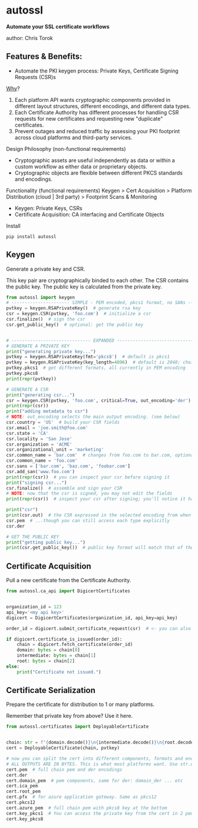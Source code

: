 # autossl
<b>Automate your SSL certificate workflows</b>

author: Chris Torok

## Features & Benefits:
- Automate the PKI keygen process: Private Keys, Certificate Signing Requests (CSR)s

<u>Why</u>?
1. Each platform API wants cryptographic components provided in different layout structures, different encodings, 
and different data types.
2. Each Certificate Authority has different processes for handling CSR requests for new certificates and requesting new 
"duplicate" certificates.
3. Prevent outages and reduced traffic by assessing your PKI footprint across cloud platforms and third-party services.


Design Philosophy (non-functional requirements)
- Cryptographic assets are useful independently as data or within a custom workflow as either data or proprietary objects.
- Cryptographic objects are flexible between different PKCS standards and encodings.


Functionality (functional requirements)
Keygen > Cert Acquisition > Platform Distribution (cloud | 3rd party) > Footprint Scans & Monitoring

- Keygen: Private Keys, CSRs
- Certificate Acquisition: CA interfacing and Certificate Objects


Install
```commandline
pip install autossl
```

## Keygen
Generate a private key and CSR.

This key pair are cryptographically binded to each other.
The CSR contains the public key. The public key is calculated from the private key.
```python
from autossl import keygen
# ---------------------- SIMPLE - PEM encoded, pkcs1 format, no SANs -------------------------
pvtkey = keygen.RSAPrivateKey()  # generate rsa key
csr = keygen.CSR(pvtkey, 'foo.com')  # initialize a csr
csr.finalize()  # sign the csr
csr.get_public_key()  # optional: get the public key


# ------------------------------ EXPANDED ----------------------------------------
# GENERATE A PRIVATE KEY
print("generating private key...")
pvtkey = keygen.RSAPrivateKey(fmt='pkcs8')  # default is pkcs1
pvtkey = keygen.RSAPrivateKey(key_length=4096)  # default is 2048; choices: 2048, 3072, 4096
pvtkey.pkcs1  # get different formats, all currently in PEM encoding
pvtkey.pkcs8
print(repr(pvtkey))

# GENERATE A CSR
print("generating csr...")
csr = keygen.CSR(pvtkey, 'foo.com', critical=True, out_encoding='der')  # defaults: critical=True, out_encoding='pem'
print(repr(csr))
print("adding metadata to csr")
# NOTE: out_encoding selects the main output encoding. (see below)
csr.country = 'US'  # build your CSR fields
csr.email = 'joe.smith@foo.com'
csr.state = 'CA'
csr.locality = 'San Jose'
csr.organization = 'ACME'
csr.organizational_unit = 'marketing'
csr.common_name = 'bar.com'  # changes from foo.com to bar.com, optional
csr.common_name = 'foo.com'
csr.sans = ['bar.com', 'baz.com', 'foobar.com']
csr.add_san('www.foo.com')
print(repr(csr))  # you can inspect your csr before signing it
print("signing csr...")
csr.finalize()  # assemble and sign your CSR
# NOTE: now that the csr is signed, you may not edit the fields
print(repr(csr))  # inspect your csr after signing; you'll notice it has changed

print("csr")
print(csr.out)  # the CSR expressed in the selected encoding from when you set 'out_encoding'
csr.pem  # ...though you can still access each type explicitly
csr.der

# GET THE PUBLIC KEY
print("getting public key...")
print(csr.get_public_key())  # public key format will match that of the private key
```

## Certificate Acquisition
Pull a new certificate from the Certificate Authority.
```python
from autossl.ca_api import DigicertCertificates


organization_id = 123
api_key='<my api key>'
digicert = DigicertCertificates(organization_id, api_key=api_key)

order_id = digicert.submit_certificate_request(csr)  # <- you can also use a raw PEM csr here

if digicert.certificate_is_issued(order_id):
    chain = digicert.fetch_certificate(order_id)
    domain: bytes = chain[0]
    intermediate: bytes = chain[1]
    root: bytes = chain[2]
else:
    print("Certificate not issued.")
```

## Certificate Serialization
Prepare the certificate for distribution to 1 or many platforms.

Remember that private key from above? Use it here.
```python
from autossl.certificates import DeployableCertificate


chain: str = f"{domain.decode()}\n{intermediate.decode()}\n{root.decode()}"
cert = DeployableCertificate(chain, pvtkey)

# now you can split the cert into different components, formats and encodings
# ALL OUTPUTS ARE IN BYTES. This is what most platforms want. Use str.decode() if you need a string.
cert.pem  # full chain pem and der encodings
cert.der
cert.domain_pem  # pem components, same for der: domain_der ... etc
cert.ica_pem
cert.root_pem
cert.pfx  # for azure application gateway. Same as pkcs12
cert.pkcs12
cert.azure_pem  # full chain pem with pkcs8 key at the bottom
cert.key_pkcs1  # You can access the private key from the cert in 2 pem formats
cert.key_pkcs8

```